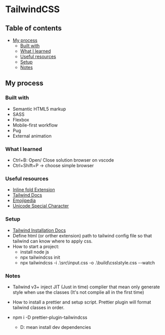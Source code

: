 # TailwindCSS

## Table of contents

- [My process](#my-process)
  - [Built with](#built-with)
  - [What I learned](#what-i-learned)
  - [Useful resources](#useful-resources)
  - [Setup](#setup)
  - [Notes](#notes)

## My process

### Built with

- Semantic HTML5 markup
- SASS
- Flexbox
- Mobile-first workflow
- Pug
- External animation

### What I learned

- Ctrl+B: Open/ Close solution browser on vscode
- Ctrl+Shift+P -> choose simple browser

### Useful resources

- [Inline fold Extension](https://marketplace.visualstudio.com/items?itemName=moalamri.inline-fold&ssr=false#overview)
- [Tailwind Docs](https://marketplace.visualstudio.com/items?itemName=austenc.tailwind-docs&ssr=false#overview)
- [Emojipedia](https://emojipedia.org/)
- [Unicode Special Character](https://symbl.cc/en/)

### Setup
- [Tailwind Installation Docs](https://tailwindcss.com/docs/installation)
- Define html (or orther extension) path to tailwind config file so that tailwind can know where to apply css.
- How to start a project:
  - install node js
  - npx tailwindcss init
  - npx tailwindcss -i .\src\input.css -o .\build\css\style.css --watch

### Notes
- Tailwind v3+ inject JIT (Just in time) complier that mean only generate style when use the classes (It's not complie all in the first time)
- How to install a prettier and setup script. Prettier plugin will format tailwind classes in order.

- npm i -D prettier-plugin-tailwindcss 

  + D: mean install dev dependencies